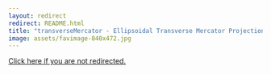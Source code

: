 ```yaml
---
layout: redirect
redirect: README.html
title: "transverseMercator - Ellipsoidal Transverse Mercator Projection (Javascript)"
image: assets/favimage-840x472.jpg
---
```


<a href="{{ page.redirect }}">Click here if you are not redirected.</a>
